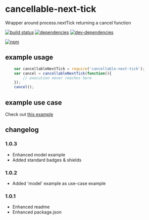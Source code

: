 # cancellable-next-tick
Wrapper around process.nextTick returning a cancel function

[![build status](https://travis-ci.org/zenflow/cancellable-next-tick.svg?branch=master)](https://travis-ci.org/zenflow/cancellable-next-tick?branch=master)
[![dependencies](https://david-dm.org/zenflow/cancellable-next-tick.svg)](https://david-dm.org/zenflow/cancellable-next-tick)
[![dev-dependencies](https://david-dm.org/zenflow/cancellable-next-tick/dev-status.svg)](https://david-dm.org/zenflow/cancellable-next-tick#info=devDependencies)

[![npm](https://nodei.co/npm/cancellable-next-tick.svg?downloads=true&downloadRank=true&stars=true)](https://www.npmjs.com/package/cancellable-next-tick)

## example usage
```js
    var cancellableNextTick = require('cancellable-next-tick');
    var cancel = cancellableNextTick(function(){
        // execution never reaches here
    });
    cancel();
```

## example use case
Check out [this example](https://github.com/zenflow/cancellable-next-tick/tree/master/examples/model)

## changelog

### 1.0.3
* Enhanced model example
* Added standard badges & shields

### 1.0.2
* Added 'model' example as use-case example

### 1.0.1
* Enhanced readme
* Enhanced package.json
